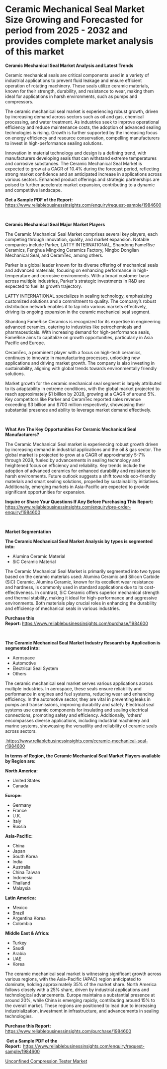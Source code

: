 <p><h1>Ceramic Mechanical Seal Market Size Growing and Forecasted for period from 2025 - 2032 and provides complete market analysis of this market</h1></p><p><strong>Ceramic Mechanical Seal Market Analysis and Latest Trends</strong></p>
<p><p>Ceramic mechanical seals are critical components used in a variety of industrial applications to prevent fluid leakage and ensure efficient operation of rotating machinery. These seals utilize ceramic materials, known for their strength, durability, and resistance to wear, making them ideal for applications in harsh environments, such as pumps and compressors.</p><p>The ceramic mechanical seal market is experiencing robust growth, driven by increasing demand across sectors such as oil and gas, chemical processing, and water treatment. As industries seek to improve operational efficiency and reduce maintenance costs, the adoption of advanced sealing technologies is rising. Growth is further supported by the increasing focus on energy efficiency and resource conservation, compelling manufacturers to invest in high-performance sealing solutions.</p><p>Innovation in material technology and design is a defining trend, with manufacturers developing seals that can withstand extreme temperatures and corrosive substances. The Ceramic Mechanical Seal Market is expected to grow at a CAGR of 10.4% during the forecast period, reflecting strong market confidence and an anticipated increase in applications across various sectors. Enhanced product offerings and strategic partnerships are poised to further accelerate market expansion, contributing to a dynamic and competitive landscape.</p></p>
<p><strong>Get a Sample PDF of the Report:&nbsp;</strong> <a href="https://www.reliablebusinessinsights.com/enquiry/request-sample/1984600?utm_campaign=2475&utm_medium=2&utm_source=Github&utm_content=ia&utm_term=20022025&utm_id=ceramic-mechanical-seal">https://www.reliablebusinessinsights.com/enquiry/request-sample/1984600</a></p>
<p>&nbsp;</p>
<p><strong>Ceramic Mechanical Seal Major Market Players</strong></p>
<p><p>The Ceramic Mechanical Seal Market comprises several key players, each competing through innovation, quality, and market expansion. Notable companies include Parker, LATTY INTERNATIONAL, Shandong FameRise Ceramics, Fenghua Mingxing Ceramics Factory, Ningbo Donglian Mechanical Seal, and CeramTec, among others.</p><p>Parker is a global leader known for its diverse offering of mechanical seals and advanced materials, focusing on enhancing performance in high-temperature and corrosive environments. With a broad customer base across multiple industries, Parker's strategic investments in R&D are expected to fuel its growth trajectory.</p><p>LATTY INTERNATIONAL specializes in sealing technology, emphasizing customized solutions and a commitment to quality. The company’s robust distribution network enables it to tap into various markets effectively, driving its ongoing expansion in the ceramic mechanical seal segment.</p><p>Shandong FameRise Ceramics is recognized for its expertise in engineering advanced ceramics, catering to industries like petrochemicals and pharmaceuticals. With increasing demand for high-performance seals, FameRise aims to capitalize on growth opportunities, particularly in Asia Pacific and Europe.</p><p>CeramTec, a prominent player with a focus on high-tech ceramics, continues to innovate in manufacturing processes, unlocking new applications and driving market growth. The company is also investing in sustainability, aligning with global trends towards environmentally friendly solutions.</p><p>Market growth for the ceramic mechanical seal segment is largely attributed to its adaptability in extreme conditions, with the global market projected to reach approximately $1 billion by 2028, growing at a CAGR of around 5%. Key competitors like Parker and CeramTec reported sales revenue exceeding $3 billion and $700 million respectively, showcasing their substantial presence and ability to leverage market demand effectively.</p></p>
<p>&nbsp;</p>
<p><strong>What Are The Key Opportunities For Ceramic Mechanical Seal Manufacturers?</strong></p>
<p><p>The Ceramic Mechanical Seal market is experiencing robust growth driven by increasing demand in industrial applications and the oil & gas sector. The global market is projected to grow at a CAGR of approximately 5-7% through 2028, fueled by advancements in sealing technology and heightened focus on efficiency and reliability. Key trends include the adoption of advanced ceramics for enhanced durability and resistance to harsh environments. Future outlook suggests a shift towards eco-friendly materials and smart sealing solutions, propelled by sustainability initiatives. Additionally, emerging markets in Asia-Pacific are expected to provide significant opportunities for expansion.</p></p>
<p><strong>Inquire or Share Your Questions If Any Before Purchasing This Report:</strong> <a href="https://www.reliablebusinessinsights.com/enquiry/pre-order-enquiry/1984600?utm_campaign=2475&utm_medium=2&utm_source=Github&utm_content=ia&utm_term=20022025&utm_id=ceramic-mechanical-seal">https://www.reliablebusinessinsights.com/enquiry/pre-order-enquiry/1984600</a></p>
<p>&nbsp;</p>
<p><strong>Market Segmentation</strong></p>
<p><strong>The Ceramic Mechanical Seal Market Analysis by types is segmented into:</strong></p>
<p><ul><li>Alumina Ceramic Material</li><li>SiC Ceramic Material</li></ul></p>
<p><p>The Ceramic Mechanical Seal Market is primarily segmented into two types based on the ceramic materials used: Alumina Ceramic and Silicon Carbide (SiC) Ceramic. Alumina Ceramic, known for its excellent wear resistance and hardness, is commonly used in standard applications due to its cost-effectiveness. In contrast, SiC Ceramic offers superior mechanical strength and thermal stability, making it ideal for high-performance and aggressive environments. Both materials play crucial roles in enhancing the durability and efficiency of mechanical seals in various industries.</p></p>
<p><strong>Purchase this Report:&nbsp;</strong><a href="https://www.reliablebusinessinsights.com/purchase/1984600?utm_campaign=2475&utm_medium=2&utm_source=Github&utm_content=ia&utm_term=20022025&utm_id=ceramic-mechanical-seal">https://www.reliablebusinessinsights.com/purchase/1984600</a></p>
<p>&nbsp;</p>
<p><strong>The Ceramic Mechanical Seal Market Industry Research by Application is segmented into:</strong></p>
<p><ul><li>Aerospace</li><li>Automotive</li><li>Electrical Seal System</li><li>Others</li></ul></p>
<p><p>The ceramic mechanical seal market serves various applications across multiple industries. In aerospace, these seals ensure reliability and performance in engines and fuel systems, reducing wear and enhancing efficiency. In the automotive sector, they are vital in preventing leaks in pumps and transmissions, improving durability and safety. Electrical seal systems use ceramic components for insulating and sealing electrical connections, promoting safety and efficiency. Additionally, 'others' encompasses diverse applications, including industrial machinery and marine systems, showcasing the versatility and reliability of ceramic seals across sectors.</p></p>
<p><a href="https://www.reliablebusinessinsights.com/ceramic-mechanical-seal-r1984600?utm_campaign=2475&utm_medium=2&utm_source=Github&utm_content=ia&utm_term=20022025&utm_id=ceramic-mechanical-seal">&nbsp;https://www.reliablebusinessinsights.com/ceramic-mechanical-seal-r1984600</a></p>
<p><strong>In terms of Region, the Ceramic Mechanical Seal Market Players available by Region are:</strong></p>
<p>
    <p> <strong> North America: </strong>
        <ul>
            <li>United States</li>
            <li>Canada</li>
        </ul>
        </p> 
    <p> <strong> Europe: </strong>
        <ul>
            <li>Germany</li>
            <li>France</li>
            <li>U.K.</li>
            <li>Italy</li>
            <li>Russia</li>
        </ul>
        </p> 
    <p> <strong> Asia-Pacific: </strong>
        <ul>
            <li>China</li>
            <li>Japan</li>
            <li>South Korea</li>
            <li>India</li>
            <li>Australia</li>
            <li>China Taiwan</li>
            <li>Indonesia</li>
            <li>Thailand</li>
            <li>Malaysia</li>
        </ul>
        </p> 
    <p> <strong> Latin America: </strong>
        <ul>
            <li>Mexico</li>
            <li>Brazil</li>
            <li>Argentina Korea</li>
            <li>Colombia</li>
        </ul>
        </p> 
    <p> <strong> Middle East & Africa: </strong>
        <ul>
            <li>Turkey</li>
            <li>Saudi</li>
            <li>Arabia</li>
            <li>UAE</li>
            <li>Korea</li>
        </ul>
    </p>
    </p>
<p><p>The ceramic mechanical seal market is witnessing significant growth across various regions, with the Asia-Pacific (APAC) region anticipated to dominate, holding approximately 35% of the market share. North America follows closely with a 25% share, driven by industrial applications and technological advancements. Europe maintains a substantial presence at around 20%, while China is emerging rapidly, contributing around 15% to the overall market. These regions are positioned to lead due to increasing industrialization, investment in infrastructure, and advancements in sealing technologies.</p></p>
<p><strong>Purchase this Report: </strong><a href="https://www.reliablebusinessinsights.com/purchase/1984600?utm_campaign=2475&utm_medium=2&utm_source=Github&utm_content=ia&utm_term=20022025&utm_id=ceramic-mechanical-seal">https://www.reliablebusinessinsights.com/purchase/1984600</a></p>
<p>&nbsp;<strong>Get a Sample PDF of the Report:&nbsp;&nbsp;</strong><a href="https://www.reliablebusinessinsights.com/enquiry/request-sample/1984600?utm_campaign=2475&utm_medium=2&utm_source=Github&utm_content=ia&utm_term=20022025&utm_id=ceramic-mechanical-seal">https://www.reliablebusinessinsights.com/enquiry/request-sample/1984600</a></p>
<p><strong></strong></p>
<p><p><a href="https://github.com/donnettaletizia/Market-Research-Report-List-1/blob/main/unconfined-compression-tester-market.md?utm_campaign=2475&utm_medium=2&utm_source=Github&utm_content=ia&utm_term=20022025&utm_id=ceramic-mechanical-seal">Unconfined Compression Tester Market</a></p></p>